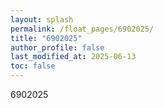```yaml
---
layout: splash
permalink: /float_pages/6902025/
title: "6902025"
author_profile: false
last_modified_at: 2025-06-13
toc: false
---
```

 
6902025
